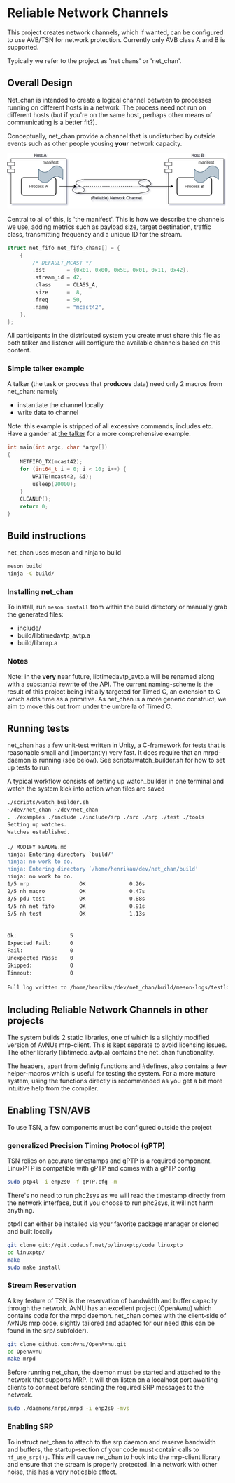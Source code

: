 # Reliable Network Channels

This project creates network channels, which if wanted, can be
configured to use AVB/TSN for network protection. Currently only AVB
class A and B is supported.

Typically we refer to the project as 'net chans' or 'net_chan'.

## Overall Design

Net_chan is intended to create a logical channel between to processes
running on different hosts in a network. The process need not run on
different hosts (but if you're on the same host, perhaps other means of
communicating is a better fit?).

Conceptually, net_chan provide a channel that is undisturbed by outside
events such as other people yousing **your** network capacity.

![net_chan](imgs/net_chan.png)


Central to all of this, is 'the manifest'. This is how we describe the
channels we use, adding metrics such as payload size, target
destination, traffic class, transmitting frequency and a unique ID for
the stream.

```C
struct net_fifo net_fifo_chans[] = {
	{
		/* DEFAULT_MCAST */
		.dst       = {0x01, 0x00, 0x5E, 0x01, 0x11, 0x42},
		.stream_id = 42,
		.class	   = CLASS_A,
		.size      =  8,
		.freq      = 50,
		.name      = "mcast42",
	},
};
```

All participants in the distributed system you create must share this
file as both talker and listener will configure the available channels
based on this content.

### Simple talker example
A talker (the task or process that **produces** data) need only 2 macros
from net_chan: namely
+ instantiate the channel locally
+ write data to channel

Note: this example is stripped of all excessive commands, includes
etc. Have a gander at [the talker](examples/talker.c) for a more comprehensive example.
```C
int main(int argc, char *argv[])
{
	NETFIFO_TX(mcast42);
	for (int64_t i = 0; i < 10; i++) {
		WRITE(mcast42, &i);
		usleep(20000);
	}
	CLEANUP();
	return 0;
}
```


## Build instructions

net_chan uses meson and ninja to build

```bash
meson build
ninja -C build/
```

### Installing net_chan
To install, run ```meson install``` from within the build directory or
manually grab the generated files:
+ include/
+ build/libtimedavtp_avtp.a
+ build/libmrp.a


### Notes
Note: in the **very** near future, libtimedavtp_avtp.a will be renamed
along with a substantial rewrite of the API. The current naming-scheme
is the result of this project being initially targeted for Timed C, an
extension to C which adds time as a primitive. As net_chan is a more
generic construct, we aim to move this out from under the umbrella of
Timed C.

## Running tests

net_chan has a few unit-test written in Unity, a C-framework for tests
that is reasonable small and (importantly) very fast. It does require
that an mrpd-daemon is running (see below). See scripts/watch_builder.sh
for how to set up tests to run.

A typical workflow consists of setting up watch_builder in one terminal
and watch the system kick into action when files are saved

```bash
./scripts/watch_builder.sh
~/dev/net_chan ~/dev/net_chan
. ./examples ./include ./include/srp ./src ./srp ./test ./tools
Setting up watches.
Watches established.

./ MODIFY README.md
ninja: Entering directory `build/'
ninja: no work to do.
ninja: Entering directory `/home/henrikau/dev/net_chan/build'
ninja: no work to do.
1/5 mrp                OK              0.26s
2/5 nh macro           OK              0.47s
3/5 pdu test           OK              0.88s
4/5 nh net fifo        OK              0.91s
5/5 nh test            OK              1.13s


Ok:                 5   
Expected Fail:      0   
Fail:               0   
Unexpected Pass:    0   
Skipped:            0   
Timeout:            0   

Full log written to /home/henrikau/dev/net_chan/build/meson-logs/testlog.txt
```


## Including Reliable Network Channels in other projects

The system builds 2 static libraries, one of which is a slightly
modified version of AvNUs mrp-client. This is kept separate to avoid
licensing issues. The other librarly (libtimedc_avtp.a) contains the
net_chan functionality.

The headers, apart from definig functions and #defines, also contains a
few helper-macros which is useful for testing the system. For a more
mature system, using the functions directly is recommended as you get a
bit more intuitive help from the compiler.

## Enabling TSN/AVB

To use TSN, a few components must be configured outside the project
### generalized Precision Timing Protocol (gPTP)

TSN relies on accurate timestamps and gPTP is a required
component. LinuxPTP is compatible with gPTP and comes with a gPTP config

```bash
sudo ptp4l -i enp2s0 -f gPTP.cfg -m
```

There's no need to run phc2sys as we will read the timestamp directly
from the network interface, but if you choose to run phc2sys, it will
not harm anything.

ptp4l can either be installed via your favorite package manager or
cloned and built locally
```bash
git clone git://git.code.sf.net/p/linuxptp/code linuxptp
cd linuxptp/
make
sudo make install
```

### Stream Reservation
A key feature of TSN is the reservation of bandwidth and buffer capacity
through the network. AvNU has an excellent project (OpenAvnu) which
contains code for the mrpd daemon. net_chan comes with the client-side
of AvNUs mrp code, slightly tailored and adapted for our need (this can
be found in the srp/ subfolder).

```bash
git clone github.com:Avnu/OpenAvnu.git
cd OpenAvnu
make mrpd
```

Before running net_chan, the daemon must be started and attached to the
network that supports MRP. It will then listen on a localhost port
awaiting clients to connect before sending the required SRP messages to
the network.

```bash
sudo ./daemons/mrpd/mrpd -i enp2s0 -mvs
```

### Enabling SRP
To instruct net_chan to attach to the srp daemon and reserve bandwidth
and buffers, the startup-section of your code must contain calls to
```nf_use_srp();```. This will cause net_chan to hook into the
mrp-client library and ensure that the stream is properly protected. In
a network with other noise, this has a very noticable effect.
